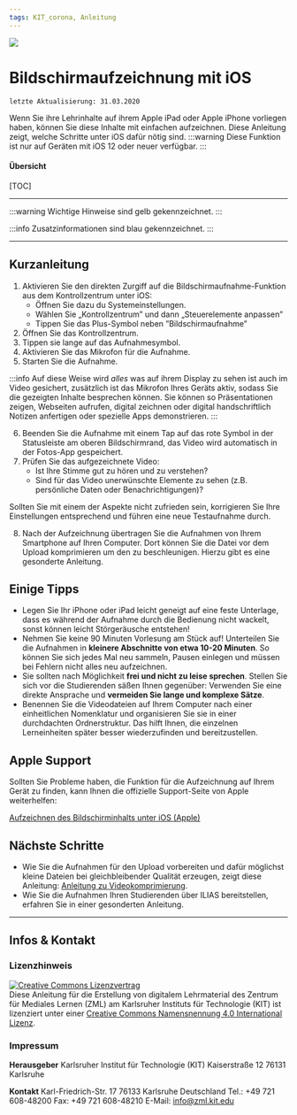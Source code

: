 ```yaml
---
tags: KIT_corona, Anleitung
---
```

![](https://i.imgur.com/eAg9Fgb.png)

# Bildschirmaufzeichnung mit iOS
```
letzte Aktualisierung: 31.03.2020
```
Wenn Sie ihre Lehrinhalte auf ihrem Apple iPad oder Apple iPhone vorliegen haben, können Sie diese Inhalte mit einfachen aufzeichnen. Diese Anleitung zeigt, welche Schritte unter iOS dafür nötig sind.
:::warning
Diese Funktion ist nur auf Geräten mit iOS 12 oder neuer verfügbar.
:::

#### Übersicht
[TOC]

---

:::warning
Wichtige Hinweise sind gelb gekennzeichnet.
:::

:::info
Zusatzinformationen sind blau gekennzeichnet.
:::

---

## Kurzanleitung
1. Aktivieren Sie den direkten Zurgiff auf die Bildschirmaufnahme-Funktion aus dem Kontrollzentrum unter iOS:
    * Öffnen Sie dazu du Systemeinstellungen.
    * Wählen Sie „Kontrollzentrum” und dann „Steuerelemente anpassen”
    * Tippen Sie das Plus-Symbol neben ”Bildschirmaufnahme”
2. Öffnen Sie das Kontrollzentrum.
3. Tippen sie lange auf das Aufnahmesymbol.
4. Aktivieren Sie das Mikrofon für die Aufnahme.
5. Starten Sie die Aufnahme.

:::info
Auf diese Weise wird _alles_ was auf ihrem Display zu sehen ist auch im Video gesichert, zusätzlich ist das Mikrofon Ihres Geräts aktiv, sodass Sie die gezeigten Inhalte besprechen können.
Sie können so Präsentationen zeigen, Webseiten aufrufen, digital zeichnen oder digital handschriftlich Notizen anfertigen oder spezielle Apps demonstrieren.
:::

6. Beenden Sie die Aufnahme mit einem Tap auf das rote Symbol in der Statusleiste am oberen Bildschirmrand, das Video wird automatisch in der Fotos-App gespeichert.
7. Prüfen Sie das aufgezeichnete Video:
    * Ist Ihre Stimme gut zu hören und zu verstehen?
    * Sind für das Video unerwünschte Elemente zu sehen (z.B. persönliche Daten oder Benachrichtigungen)?

Sollten Sie mit einem der Aspekte nicht zufrieden sein, korrigieren Sie Ihre Einstellungen entsprechend und führen eine neue Testaufnahme durch.

8. Nach der Aufzeichnung übertragen Sie die Aufnahmen von Ihrem Smartphone auf Ihren Computer. Dort können Sie die Datei vor dem Upload komprimieren um den zu beschleunigen. Hierzu gibt es eine gesonderte Anleitung.

## Einige Tipps
* Legen Sie Ihr iPhone oder iPad leicht geneigt auf eine feste Unterlage, dass es während der Aufnahme durch die Bedienung nicht wackelt, sonst können leicht Störgeräusche entstehen!
* Nehmen Sie keine 90 Minuten Vorlesung am Stück auf! Unterteilen Sie die Aufnahmen in **kleinere Abschnitte von etwa 10-20 Minuten**. So können Sie sich jedes Mal neu sammeln, Pausen einlegen und müssen bei Fehlern nicht alles neu aufzeichnen.
* Sie sollten nach Möglichkeit **frei und nicht zu leise sprechen**. Stellen Sie sich vor die Studierenden säßen Ihnen gegenüber: Verwenden Sie eine direkte Ansprache und **vermeiden Sie lange und komplexe Sätze**.
* Benennen Sie die Videodateien auf Ihrem Computer nach einer einheitlichen Nomenklatur und organisieren Sie sie in einer durchdachten Ordnerstruktur. Das hilft Ihnen, die einzelnen Lerneinheiten später besser wiederzufinden und bereitzustellen.


## Apple Support
Sollten Sie Probleme haben, die Funktion für die Aufzeichnung auf Ihrem Gerät zu finden, kann Ihnen die offizielle Support-Seite von Apple weiterhelfen:

[Aufzeichnen des Bildschirminhalts unter iOS (Apple)](https://support.apple.com/de-de/HT207935)

## Nächste Schritte
* Wie Sie die Aufnahmen für den Upload vorbereiten und dafür möglichst kleine Dateien bei gleichbleibender Qualität erzeugen, zeigt diese Anleitung: [Anleitung zu Videokomprimierung](https://s.kit.edu/tutorial-videokomprimierung).
* Wie Sie die Aufnahmen Ihren Studierenden über ILIAS bereitstellen, erfahren Sie in einer gesonderten Anleitung.

---

## Infos & Kontakt

### Lizenzhinweis
<a rel="license" href="http://creativecommons.org/licenses/by/4.0/"><img alt="Creative Commons Lizenzvertrag" style="border-width:0" src="https://i.creativecommons.org/l/by/4.0/88x31.png" /></a><br /><span xmlns:dct="http://purl.org/dc/terms/" property="dct:title">Diese Anleitung für die Erstellung von digitalem Lehrmaterial</span> des <span xmlns:cc="http://creativecommons.org/ns#" property="cc:attributionName">Zentrum für Mediales Lernen (ZML) am Karlsruher Instituts für Technologie (KIT)</span> ist lizenziert unter einer <a rel="license" href="http://creativecommons.org/licenses/by/4.0/">Creative Commons Namensnennung 4.0 International Lizenz</a>.

### Impressum

**Herausgeber**
Karlsruher Institut für Technologie (KIT)
Kaiserstraße 12
76131 Karlsruhe

**Kontakt**
Karl-Friedrich-Str. 17
76133 Karlsruhe
Deutschland
Tel.: +49 721 608-48200
Fax: +49 721 608-48210
E-Mail: info@zml.kit.edu
